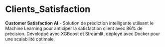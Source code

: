 # Clients_Satisfaction
**Customer Satisfaction AI** - Solution de prédiction intelligente utilisant le Machine Learning pour anticiper la satisfaction client avec 86% de précision. Développé avec XGBoost et Streamlit, déployé avec Docker pour une scalabilité optimale.
